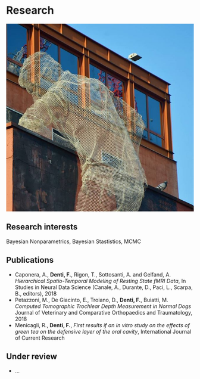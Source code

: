 # Research

<img align="center" src="images/tres4.jpg?raw=true"/>

## Research interests

Bayesian Nonparametrics, Bayesian Stastistics, MCMC 

## Publications

+ Caponera, A., **Denti, F.**, Rigon, T., Sottosanti, A. and Gelfand, A.
*Hierarchical Spatio-Temporal Modeling of Resting State fMRI Data*,
In Studies in Neural Data Science (Canale, A., Durante, D., Paci, L., Scarpa, B., editors), 2018
+ Petazzoni, M., De Giacinto, E., Troiano, D., **Denti, F.**, Buiatti, M.
*Computed Tomographic Trochlear Depth Measurement in Normal Dogs* 
Journal of Veterinary and Comparative Orthopaedics and Traumatology, 2018
+  Menicagli, R., **Denti, F.**, *First results if an in vitro study on the effects of green tea on the defensive layer of the oral cavity*, International Journal of Current Research

## Under review
+ ...
